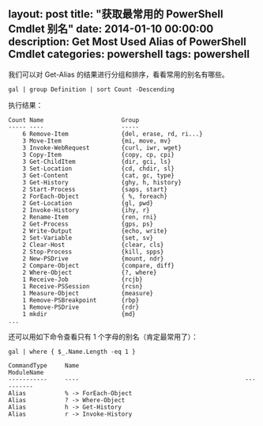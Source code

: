 ﻿layout: post
title: "获取最常用的 PowerShell Cmdlet 别名"
date: 2014-01-10 00:00:00
description: Get Most Used Alias of PowerShell Cmdlet
categories: powershell
tags: powershell
---
我们可以对 Get-Alias 的结果进行分组和排序，看看常用的别名有哪些。

	gal | group Definition | sort Count -Descending

执行结果：

	Count Name                      Group
	----- ----                      -----
	    6 Remove-Item               {del, erase, rd, ri...}
	    3 Move-Item                 {mi, move, mv}
	    3 Invoke-WebRequest         {curl, iwr, wget}
	    3 Copy-Item                 {copy, cp, cpi}
	    3 Get-ChildItem             {dir, gci, ls}
	    3 Set-Location              {cd, chdir, sl}
	    3 Get-Content               {cat, gc, type}
	    3 Get-History               {ghy, h, history}
	    2 Start-Process             {saps, start}
	    2 ForEach-Object            { %, foreach}
	    2 Get-Location              {gl, pwd}
	    2 Invoke-History            {ihy, r}
	    2 Rename-Item               {ren, rni}
	    2 Get-Process               {gps, ps}
	    2 Write-Output              {echo, write}
	    2 Set-Variable              {set, sv}
	    2 Clear-Host                {clear, cls}
	    2 Stop-Process              {kill, spps}
	    2 New-PSDrive               {mount, ndr}
	    2 Compare-Object            {compare, diff}
	    2 Where-Object              {?, where}
	    1 Receive-Job               {rcjb}
	    1 Receive-PSSession         {rcsn}
	    1 Measure-Object            {measure}
	    1 Remove-PSBreakpoint       {rbp}
	    1 Remove-PSDrive            {rdr}
	    1 mkdir                     {md}
	...

还可以用如下命令查看只有 1 个字母的别名（肯定最常用了）：

	gal | where { $_.Name.Length -eq 1 }

	CommandType     Name                                               ModuleName
	-----------     ----                                               ----------
	Alias           % -> ForEach-Object
	Alias           ? -> Where-Object
	Alias           h -> Get-History
	Alias           r -> Invoke-History
